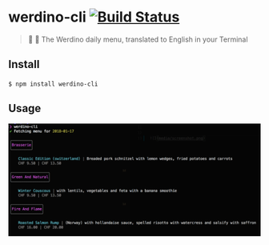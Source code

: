 # werdino-cli [![Build Status](https://travis-ci.org/radiovisual/werdino-cli.svg?branch=master)](https://travis-ci.org/radiovisual/werdino-cli)

> :pizza: :hamburger: The Werdino daily menu, translated to English in your Terminal


## Install

```
$ npm install werdino-cli
```

## Usage
![](media/screenshot.png)